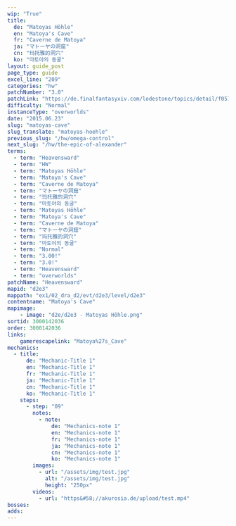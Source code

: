 ```yaml
---
wip: "True"
title:
  de: "Matoyas Höhle"
  en: "Matoya's Cave"
  fr: "Caverne de Matoya"
  ja: "マトーヤの洞窟"
  cn: "玛托雅的洞穴"
  ko: "마토야의 동굴"
layout: guide_post
page_type: guide
excel_line: "209"
categories: "hw"
patchNumber: "3.0"
patchLink: "https://de.finalfantasyxiv.com/lodestone/topics/detail/f0575b82a639492e5a70e34d823d77bddcb7f686"
difficulty: "Normal"
instanceType: "overworlds"
date: "2015.06.23"
slug: "matoyas-cave"
slug_translate: "matoyas-hoehle"
previous_slug: "/hw/omega-control"
next_slug: "/hw/the-epic-of-alexander"
terms:
  - term: "Heavensward"
  - term: "HW"
  - term: "Matoyas Höhle"
  - term: "Matoya's Cave"
  - term: "Caverne de Matoya"
  - term: "マトーヤの洞窟"
  - term: "玛托雅的洞穴"
  - term: "마토야의 동굴"
  - term: "Matoyas Höhle"
  - term: "Matoya's Cave"
  - term: "Caverne de Matoya"
  - term: "マトーヤの洞窟"
  - term: "玛托雅的洞穴"
  - term: "마토야의 동굴"
  - term: "Normal"
  - term: "3.00!"
  - term: "3.0!"
  - term: "Heavensward"
  - term: "overworlds"
patchName: "Heavensward"
mapid: "d2e3"
mappath: "ex1/02_dra_d2/evt/d2e3/level/d2e3"
contentname: "Matoya's Cave"
mapimage:
    - image: "d2e/d2e3 - Matoyas Höhle.png"
sortid: 3000142036
order: 3000142036
links:
    gamerescapelink: "Matoya%27s_Cave"
mechanics:
  - title:
      de: "Mechanic-Title 1"
      en: "Mechanic-Title 1"
      fr: "Mechanic-Title 1"
      ja: "Mechanic-Title 1"
      cn: "Mechanic-Title 1"
      ko: "Mechanic-Title 1"
    steps:
      - step: "09"
        notes:
          - note:
              de: "Mechanics-note 1"
              en: "Mechanics-note 1"
              fr: "Mechanics-note 1"
              ja: "Mechanics-note 1"
              cn: "Mechanics-note 1"
              ko: "Mechanics-note 1"
        images:
          - url: "/assets/img/test.jpg"
            alt: "/assets/img/test.jpg"
            height: "250px"
        videos:
          - url: "https&#58;//akurosia.de/upload/test.mp4"
bosses:
adds:
---
```

